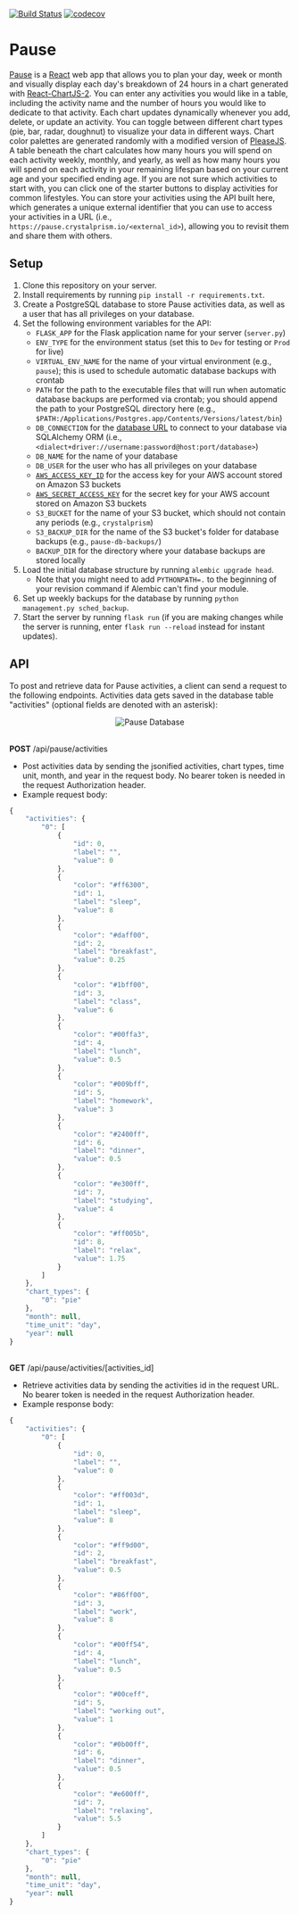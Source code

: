 [![Build Status](https://travis-ci.com/estherh5/pause_api.svg?branch=master)](https://travis-ci.com/estherh5/pause_api)
[![codecov](https://codecov.io/gh/estherh5/pause_api/branch/master/graph/badge.svg)](https://codecov.io/gh/estherh5/pause_api)

# Pause
[Pause](https://pause.crystalprism.io/) is a [React](https://reactjs.org/) web app that allows you to plan your day, week or month and visually display each day's breakdown of 24 hours in a chart generated with [React-ChartJS-2](http://jerairrest.github.io/react-chartjs-2/). You can enter any activities you would like in a table, including the activity name and the number of hours you would like to dedicate to that activity. Each chart updates dynamically whenever you add, delete, or update an activity. You can toggle between different chart types (pie, bar, radar, doughnut) to visualize your data in different ways. Chart color palettes are generated randomly with a modified version of [PleaseJS](https://github.com/Fooidge/PleaseJS). A table beneath the chart calculates how many hours you will spend on each activity weekly, monthly, and yearly, as well as how many hours you will spend on each activity in your remaining lifespan based on your current age and your specified ending age. If you are not sure which activities to start with, you can click one of the starter buttons to display activities for common lifestyles. You can store your activities using the API built here, which generates a unique external identifier that you can use to access your activities in a URL (i.e., `https://pause.crystalprism.io/<external_id>`), allowing you to revisit them and share them with others.

## Setup
1. Clone this repository on your server.
2. Install requirements by running `pip install -r requirements.txt`.
3. Create a PostgreSQL database to store Pause activities data, as well as a user that has all privileges on your database.
4. Set the following environment variables for the API:
    * `FLASK_APP` for the Flask application name for your server (`server.py`)
    * `ENV_TYPE` for the environment status (set this to `Dev` for testing or `Prod` for live)
    * `VIRTUAL_ENV_NAME` for the name of your virtual environment (e.g., `pause`); this is used to schedule automatic database backups with crontab
    * `PATH` for the path to the executable files that will run when automatic database backups are performed via crontab; you should append the path to your PostgreSQL directory here (e.g., `$PATH:/Applications/Postgres.app/Contents/Versions/latest/bin`)
    * `DB_CONNECTION` for the [database URL](http://docs.sqlalchemy.org/en/latest/core/engines.html#database-urls) to connect to your database via SQLAlchemy ORM (i.e., `<dialect+driver://username:password@host:port/database>`)
    * `DB_NAME` for the name of your database
    * `DB_USER` for the user who has all privileges on your database
    * [`AWS_ACCESS_KEY_ID`](http://boto3.readthedocs.io/en/latest/guide/configuration.html#environment-variables) for the access key for your AWS account stored on Amazon S3 buckets
    * [`AWS_SECRET_ACCESS_KEY`](http://boto3.readthedocs.io/en/latest/guide/configuration.html#environment-variables) for the secret key for your AWS account stored on Amazon S3 buckets
    * `S3_BUCKET` for the name of your S3 bucket, which should not contain any periods (e.g., `crystalprism`)
    * `S3_BACKUP_DIR` for the name of the S3 bucket's folder for database backups (e.g., `pause-db-backups/`)
    * `BACKUP_DIR` for the directory where your database backups are stored locally
5. Load the initial database structure by running `alembic upgrade head`.
    * Note that you might need to add `PYTHONPATH=.` to the beginning of your revision command if Alembic can't find your module.
6. Set up weekly backups for the database by running `python management.py sched_backup`.
7. Start the server by running `flask run` (if you are making changes while the server is running, enter `flask run --reload` instead for instant updates).

## API
To post and retrieve data for Pause activities, a client can send a request to the following endpoints. Activities data gets saved in the database table "activities" (optional fields are denoted with an asterisk):
<p align="center"><img title="Pause Database" src ="images/pause-database.png" /></p>

\
**POST** /api/pause/activities
* Post activities data by sending the jsonified activities, chart types, time unit, month, and year in the request body. No bearer token is needed in the request Authorization header.
* Example request body:
```javascript
{
    "activities": {
        "0": [
            {
                "id": 0,
                "label": "",
                "value": 0
            },
            {
                "color": "#ff6300",
                "id": 1,
                "label": "sleep",
                "value": 8
            },
            {
                "color": "#daff00",
                "id": 2,
                "label": "breakfast",
                "value": 0.25
            },
            {
                "color": "#1bff00",
                "id": 3,
                "label": "class",
                "value": 6
            },
            {
                "color": "#00ffa3",
                "id": 4,
                "label": "lunch",
                "value": 0.5
            },
            {
                "color": "#009bff",
                "id": 5,
                "label": "homework",
                "value": 3
            },
            {
                "color": "#2400ff",
                "id": 6,
                "label": "dinner",
                "value": 0.5
            },
            {
                "color": "#e300ff",
                "id": 7,
                "label": "studying",
                "value": 4
            },
            {
                "color": "#ff005b",
                "id": 8,
                "label": "relax",
                "value": 1.75
            }
        ]
    },
    "chart_types": {
        "0": "pie"
    },
    "month": null,
    "time_unit": "day",
    "year": null
}
```

\
**GET** /api/pause/activities/[activities_id]
* Retrieve activities data by sending the activities id in the request URL. No bearer token is needed in the request Authorization header.
* Example response body:
```javascript
{
    "activities": {
        "0": [
            {
                "id": 0,
                "label": "",
                "value": 0
            },
            {
                "color": "#ff003d",
                "id": 1,
                "label": "sleep",
                "value": 8
            },
            {
                "color": "#ff9d00",
                "id": 2,
                "label": "breakfast",
                "value": 0.5
            },
            {
                "color": "#86ff00",
                "id": 3,
                "label": "work",
                "value": 8
            },
            {
                "color": "#00ff54",
                "id": 4,
                "label": "lunch",
                "value": 0.5
            },
            {
                "color": "#00ceff",
                "id": 5,
                "label": "working out",
                "value": 1
            },
            {
                "color": "#0b00ff",
                "id": 6,
                "label": "dinner",
                "value": 0.5
            },
            {
                "color": "#e600ff",
                "id": 7,
                "label": "relaxing",
                "value": 5.5
            }
        ]
    },
    "chart_types": {
        "0": "pie"
    },
    "month": null,
    "time_unit": "day",
    "year": null
}
```
